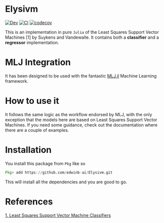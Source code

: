 # Elysivm

[![Dev](https://img.shields.io/badge/docs-dev-blue.svg)](https://edwinb-ai.github.io/Elysivm/dev)
[![CI](https://github.com/edwinb-ai/Elysivm/workflows/CI/badge.svg)](https://github.com/edwinb-ai/Elysivm/actions?query=workflow%3ACI)
[![codecov](https://codecov.io/gh/edwinb-ai/Elysivm/branch/main/graph/badge.svg?token=U0HVBJ0ks7)](https://codecov.io/gh/edwinb-ai/Elysivm)

This is an implementation in pure `Julia` of the Least Squares Support Vector Machines [1] by Suykens and Vandewalle.
It contains both a **classifier** and a **regressor** implementation.

# MLJ Integration

It has been designed to be used with the fantastic [MLJ.jl](https://alan-turing-institute.github.io/MLJ.jl/dev/) Machine Learning framework.

# How to use it

It follows the same logic as the workflow endorsed by MLJ, with the only exception that the models here are based on Least Squares Support Vector Machines. If you need some guidance, check out the documentation where there are a couple of examples.


# Installation

You install this package from `Pkg` like so

```julia
Pkg> add https://github.com/edwinb-ai/Elysivm.git
```

This will install all the dependencies and you are good to go.

# References

[1. Least Squares Support Vector Machine Classifiers](https://link.springer.com/article/10.1023/A:1018628609742)